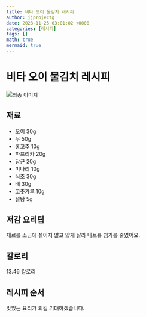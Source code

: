 ```yaml
---
title: 비타 오이 물김치 레시피
author: jjprojectg
date: 2023-11-25 03:01:02 +0000
categories: [레시피]
tags: []
math: true
mermaid: true
---
```

<meta name="og:type" content="website"/>
<meta charset="UTF-8"/>
<div class="header">
  <h1>비타 오이 물김치 레시피</h1>
</div>

<div class="container my-4">
  <div class="row">
    <div class="col-12 col-md-6">
      <div class="recipe-image">
        <img src="http://www.foodsafetykorea.go.kr/uploadimg/20190408/20190408013158_1554697918452.jpg" class="step-image" alt="최종 이미지"/>
      </div>
    </div>
    <div class="col-12 col-md-6">
      <div class="ingredients">
        <h2>재료</h2>
        <ul class="card">
          <li> 오이 30g </li>
          <li>  무 50g </li>
          <li>  홍고추 10g </li>
          <li>  파프리카 20g </li>
          <li>  당근 20g </li>
          <li>  미나리 10g </li>
          <li>  식초 30g </li>
          <li>  배 30g </li>
          <li>  고춧가루 10g </li>
          <li>  설탕 5g </li>
</ul>
      </div>
    </div>
    <div class="col-12 col-md-6">
      <div class="ingredients">
        <h2>저감 요리팁</h2>
        <div class="card"> 
          <p>
            재료를 소금에 절이지 않고 얇게 잘라 나트륨 첨가를 줄였어요.
          </p>
        </div>
      </div>
      <div class="ingredients">
        <h2>칼로리</h2>
        <div class="card"> 
          <p>
            13.46 칼로리
          </p>
        </div>
      </div>
    </div>
  </div>

  <h2 class="my-4">레시피 순서</h2>

</div>
맛있는 요리가 되길 기대하겠습니다.
